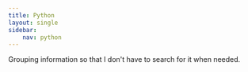 ```yaml
---
title: Python
layout: single
sidebar:
    nav: python
---
```


Grouping information so that I don't have to search for it when needed. 